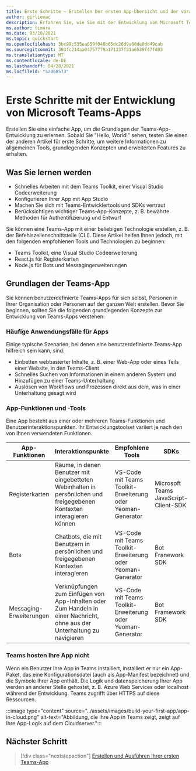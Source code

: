 ```yaml
---
title: Erste Schritte – Erstellen Der ersten App-Übersicht und der voraussetzungen
author: girliemac
description: Erfahren Sie, wie Sie mit der Entwicklung von Microsoft Teams-Apps beginnen und Ihre Umgebung einrichten.
ms.author: timura
ms.date: 03/18/2021
ms.topic: quickstart
ms.openlocfilehash: 3bc99c535ea659f046b65dc26d9a60de0dd49cab
ms.sourcegitcommit: 303fc214aa04757779a171337f31a6539f47fd03
ms.translationtype: MT
ms.contentlocale: de-DE
ms.lasthandoff: 04/28/2021
ms.locfileid: "52068573"
---
```

# <a name="get-started-with-microsoft-teams-app-development"></a>Erste Schritte mit der Entwicklung von Microsoft Teams-Apps

Erstellen Sie eine einfache App, um die Grundlagen der Teams-App-Entwicklung zu erlernen. Sobald Sie "Hello, World!" sehen, testen Sie einen der anderen Artikel für erste Schritte, um weitere Informationen zu allgemeinen Tools, grundlegenden Konzepten und erweiterten Features zu erhalten.



## <a name="what-youll-learn"></a>Was Sie lernen werden

* Schnelles Arbeiten mit dem Teams Toolkit, einer Visual Studio Codeerweiterung 
* Konfigurieren Ihrer App mit App Studio 
* Machen Sie sich mit Teams-Entwicklertools und SDKs vertraut
* Berücksichtigen wichtiger Teams-App-Konzepte, z. B. bewährte Methoden für Authentifizierung und Entwurf

Sie können eine Teams-App mit einer beliebigen Technologie erstellen, z. B. der Befehlszeilenschnittstelle (CLI). Diese Artikel helfen Ihnen jedoch, mit den folgenden empfohlenen Tools und Technologien zu beginnen:

* Teams Toolkit, eine Visual Studio Codeerweiterung
* React.js für Registerkarten
* Node.js für Bots und Messagingerweiterungen


## <a name="teams-app-fundamentals"></a>Grundlagen der Teams-App

Sie können benutzerdefinierte Teams-Apps für sich selbst, Personen in Ihrer Organisation oder Personen auf der ganzen Welt erstellen. Bevor Sie beginnen, sollten Sie die folgenden grundlegenden Konzepte zur Entwicklung von Teams-Apps verstehen:

### <a name="common-app-use-cases"></a>Häufige Anwendungsfälle für Apps

Einige typische Szenarien, bei denen eine benutzerdefinierte Teams-App hilfreich sein kann, sind:

* Einbetten webbasierter Inhalte, z. B. einer Web-App oder eines Teils einer Website, in den Teams-Client
* Schnelles Suchen von Informationen in einem anderen System und Hinzufügen zu einer Teams-Unterhaltung 
* Auslösen von Workflows und Prozessen direkt aus dem, was in einer Unterhaltung gesagt wird 

### <a name="app-capabilities-and-tools"></a>App-Funktionen und -Tools

Eine App besteht aus einer oder mehreren Teams-Funktionen und Benutzerinteraktionspunkten. Ihr Entwicklungstoolset variiert je nach den von Ihnen verwendeten Funktionen.

| **App-Funktionen**| **Interaktionspunkte** | **Empfohlene Tools** | **SDKs** | **Technologiestapel** |
|--------|--------|--------|--------|--------|
| Registerkarten | Räume, in denen Benutzer mit eingebetteten Webinhalten in persönlichen und freigegebenen Kontexten interagieren können | VS-Code mit Teams Toolkit-Erweiterung oder Yeoman-Generator | Microsoft Teams JavaScript-Client-SDK | Allgemeine Webtechnologien (HTML, CSS und JavaScript) oder React.js |
| Bots | Chatbots, die mit Benutzern in persönlichen und freigegebenen Kontexten interagieren | VS-Code mit Teams Toolkit-Erweiterung oder Yeoman-Generator | Bot Franework SDK | Node.js, C# oder Python | 
| Messaging-Erweiterungen | Verknüpfungen zum Einfügen von App-Inhalten oder Zum Handeln in einer Nachricht, ohne aus der Unterhaltung zu navigieren | VS-Code mit Teams Toolkit-Erweiterung oder Yeoman-Generator | Bot Framework SDK | Node.js, C# oder Python |

### <a name="teams-doesnt-host-your-app"></a>Teams hosten Ihre App nicht

Wenn ein Benutzer Ihre App in Teams installiert, installiert er nur ein App-Paket, das eine Konfigurationsdatei (auch als App-Manifest bezeichnet) und die Symbole Ihrer App enthält. Die Logik und datenspeicherung Ihrer App werden an anderer Stelle gehostet, z. B. Azure Web Services oder localhost während der Entwicklung. Teams zugrifft über HTTPS auf diese Ressourcen.

:::image type="content" source="../assets/images/build-your-first-app/app-in-cloud.png" alt-text="Abbildung, die Ihre App in Teams zeigt, zeigt auf Ihre App-Logik auf dem Cloudserver.":::

## <a name="next-step"></a>Nächster Schritt

> [!div class="nextstepaction"]
> [Erstellen und Ausführen Ihrer ersten Teams-App](../build-your-first-app/build-and-run.md)
